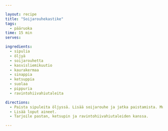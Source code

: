 ```yaml
---

layout: recipe
title: "Soijarouhekastike"
tags:
  - pääruoka
time: 15 min
serves:

ingredients:
  - sipulia
  - öljyä
  - soijarouhetta
  - kasvisliemikuutio
  - kaurakermaa
  - sinappia
  - ketsuppia
  - suolaa
  - pippuria
  - ravintohiivahiutaleita

directions:
  - Paista sipuleita öljyssä. Lisää soijarouhe ja jatka paistamista. Murenna kasvisliemikuutio ja lisää vettä pikkuhiljaa, kunnes se ei enää imeydy.
  - Lisää loput aineet.
  - Tarjoile pastan, ketsupin ja ravintohiivahiutaleiden kanssa.

---
```

